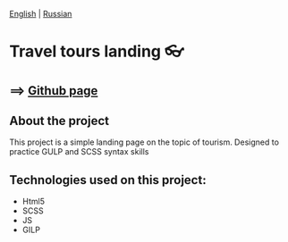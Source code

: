 [English](https://github.com/Pavel-Sol/Travel-tours-landing/blob/master/README.md) | [Russian](https://github.com/Pavel-Sol/Travel-tours-landing/blob/master/README-RU.md)

# Travel tours landing :eyeglasses:

==> [Github page](https://pavel-sol.github.io/Travel-tours-landing/) 
-----------------

About the project
---------------

This project is a simple landing page on the topic of tourism.
Designed to practice GULP and SCSS syntax skills

Technologies used on this project:
---------------------------------
- Html5
- SCSS
- JS 
- GILP